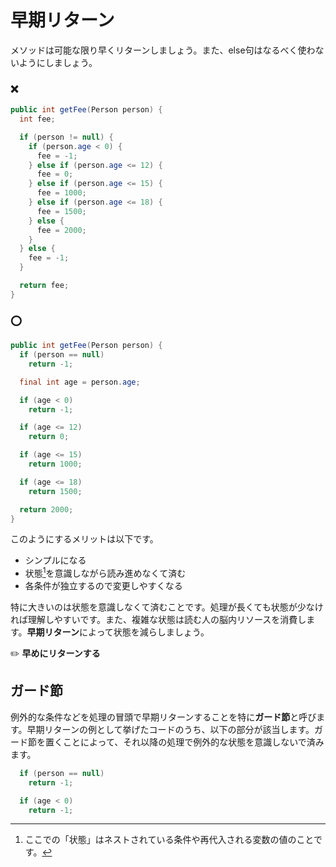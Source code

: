 # 早期リターン
メソッドは可能な限り早くリターンしましょう。また、else句はなるべく使わないようにしましょう。

### :x:
```java
public int getFee(Person person) {
  int fee;

  if (person != null) {
    if (person.age < 0) {
      fee = -1;
    } else if (person.age <= 12) {
      fee = 0;
    } else if (person.age <= 15) {
      fee = 1000;
    } else if (person.age <= 18) {
      fee = 1500;
    } else {
      fee = 2000;
    }
  } else {
    fee = -1;
  }

  return fee;
}
```

### :o:
```java
public int getFee(Person person) {
  if (person == null)
    return -1;

  final int age = person.age;

  if (age < 0)
    return -1;

  if (age <= 12)
    return 0;

  if (age <= 15)
    return 1000;

  if (age <= 18)
    return 1500;

  return 2000;
}
```

このようにするメリットは以下です。

- シンプルになる
- 状態[^1]を意識しながら読み進めなくて済む
- 各条件が独立するので変更しやすくなる

特に大きいのは状態を意識しなくて済むことです。処理が長くても状態が少なければ理解しやすいです。また、複雑な状態は読む人の脳内リソースを消費します。**早期リターン**によって状態を減らしましょう。

:pencil2: **早めにリターンする**

## ガード節
例外的な条件などを処理の冒頭で早期リターンすることを特に**ガード節**と呼びます。早期リターンの例として挙げたコードのうち、以下の部分が該当します。ガード節を置くことによって、それ以降の処理で例外的な状態を意識しないで済みます。

```java
  if (person == null)
    return -1;
```

```java
  if (age < 0)
    return -1;
```

[^1]: ここでの「状態」はネストされている条件や再代入される変数の値のことです。
